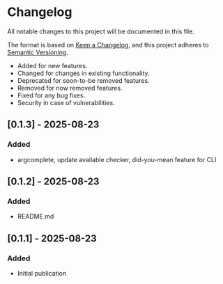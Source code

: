 # Changelog

All notable changes to this project will be documented in this file.

The format is based on [Keep a Changelog](https://keepachangelog.com/en/1.1.0/),
and this project adheres to [Semantic Versioning](https://semver.org/spec/v2.0.0.html).

- Added for new features.
- Changed for changes in existing functionality.
- Deprecated for soon-to-be removed features.
- Removed for now removed features.
- Fixed for any bug fixes.
- Security in case of vulnerabilities.

## [0.1.3] - 2025-08-23

### Added

- argcomplete, update available checker, did-you-mean feature for CLI

## [0.1.2] - 2025-08-23

### Added

- README.md

## [0.1.1] - 2025-08-23

### Added

- Initial publication